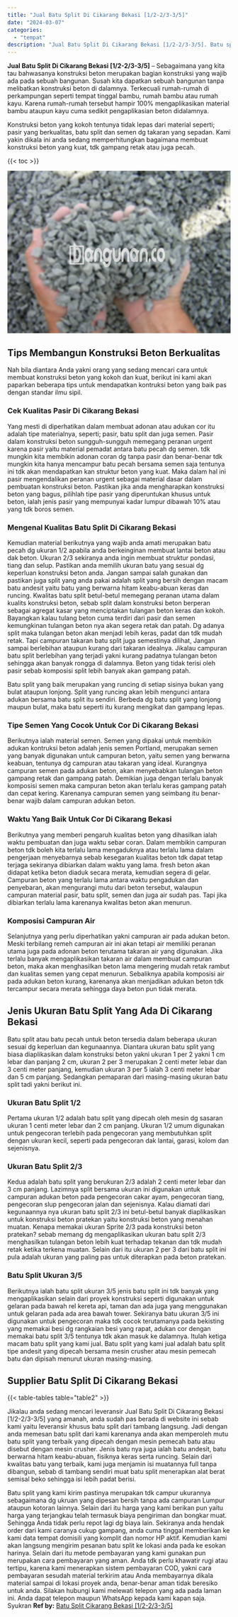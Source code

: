 ```yaml
---
title: "Jual Batu Split Di Cikarang Bekasi [1/2-2/3-3/5]"
date: "2024-03-07"
categories: 
  - "tempat"
description: "Jual Batu Split Di Cikarang Bekasi [1/2-2/3-3/5]. Batu split yang kami kirim pastinya merupakan tdk campur ukurannya sebagaimana dg ukruan yang dipesan bersi..."
---
```


**Jual Batu Split Di Cikarang Bekasi \[1/2-2/3-3/5\]** – Sebagaimana yang kita tau bahwasanya konstruksi beton merupakan bagian konstruksi yang wajib ada pada sebuah bangunan. Susah kita dapatkan sebuah bangunan tanpa melibatkan konstruksi beton di dalamnya. Terkecuali rumah-rumah di perkampungan seperti tempat tinggal bambu, rumah bambu atau rumah kayu. Karena rumah-rumah tersebut hampir 100% mengaplikasikan material bambu ataupun kayu cuma sedikit pengaplikasian beton didalamnya.

Konstruksi beton yang kokoh tentunya tidak lepas dari material seperti; pasir yang berkualitas, batu split dan semen dg takaran yang sepadan. Kami yakin dikala ini anda sedang memperhitungkan bagaimana membuat konstruksi beton yang kuat, tdk gampang retak atau juga pecah.

{{< toc >}}

![Jual Batu Split Di Cikarang Bekasi [1/2-2/3-3/5]](/images/jual-batu-split-41.png)

## Tips Membangun Konstruksi Beton Berkualitas

Nah bila diantara Anda yakni orang yang sedang mencari cara untuk membuat konstruksi beton yang kokoh dan kuat, berikut ini kami akan paparkan beberapa tips untuk mendapatkan kontruksi beton yang baik pas dengan standar ilmu sipil.

### Cek Kualitas Pasir Di Cikarang Bekasi

Yang mesti di diperhatikan dalam membuat adonan atau adukan cor itu adalah tipe materialnya, seperti; pasir, batu split dan juga semen. Pasir dalam konstruksi beton sungguh-sungguh memegang peranan urgent karena pasir yaitu material pemadat antara batu pecah dg semen. tdk mungkin kita membikin adonan coran dg tanpa pasir dan benar-benar tdk mungkin kita hanya mencampur batu pecah bersama semen saja tentunya ini tdk akan mendapatkan kan struktur beton yang kuat. Maka dalam hal ini pasir mengendalikan peranan urgent sebagai material dasar dalam pembuatan konstruksi beton. Pastikan jika anda mengharapkan konstruksi beton yang bagus, pilihlah tipe pasir yang diperuntukan khusus untuk beton, ialah jenis pasir yang mempunyai kadar lumpur dibawah 10% atau yang tdk boros semen.

### Mengenal Kualitas Batu Split Di Cikarang Bekasi

Kemudian material berikutnya yang wajib anda amati merupakan batu pecah dg ukuran 1/2 apabila anda berkeinginan membuat lantai beton atau dak beton. Ukuran 2/3 sekiranya anda ingin membuat struktur pondasi, tiang dan selup. Pastikan anda memilih ukuran batu yang sesuai dg keperluan konstruksi beton anda. Jangan sampai salah gunakan dan pastikan juga split yang anda pakai adalah split yang bersih dengan macam batu andesit yaitu batu yang berwarna hitam keabu-abuan keras dan runcing. Kwalitas batu split betul-betul memegang peranan utama dalam kualits konstruksi beton, sebab split dalam konstruksi beton berperan sebagai agregat kasar yang menciptakan tulangan beton keras dan kokoh. Bayangkan kalau tulang beton cuma terdiri dari pasir dan semen kemungkinan tulangan beton nya akan segera retak dan patah. Dg adanya split maka tulangan beton akan menjadi lebih keras, padat dan tdk mudah retak. Tapi campuran takaran batu split juga semestinya dilihat, Jangan sampai berlebihan ataupun kurang dari takaran idealnya. Jikalau campuran batu split berlebihan yang terjadi yakni kurang padatnya tulangan beton sehingga akan banyak rongga di dalamnya. Beton yang tidak terisi oleh pasir sebab komposisi split lebih banyak akan gampang patah.

Batu split yang baik merupakan yang runcing di setiap sisinya bukan yang bulat ataupun lonjong. Split yang runcing akan lebih mengunci antara adukan bersama batu split itu sendiri. Berbeda dg batu split yang lonjong maupun bulat, maka batu seperti itu kurang mengikat dan gampang lepas.

### Tipe Semen Yang Cocok Untuk Cor Di Cikarang Bekasi

Berikutnya ialah material semen. Semen yang dipakai untuk membikin adukan kontruksi beton adalah jenis semen Portland, merupakan semen yang banyak digunakan untuk campuran beton, yaitu semen yang berwarna keabuan, tentunya dg campuran atau takaran yang ideal. Kurangnya campuran semen pada adukan beton, akan menyebabkan tulangan beton gampang retak dan gampang patah. Demikian juga dengan terlalu banyak komposisi semen maka campuran beton akan terlalu keras gampang patah dan cepat kering. Karenanya campuran semen yang seimbang itu benar-benar wajib dalam campuran adukan beton.

### Waktu Yang Baik Untuk Cor Di Cikarang Bekasi

Berikutnya yang memberi pengaruh kualitas beton yang dihasilkan ialah waktu pembuatan dan juga waktu sebar coran. Dalam membikin campuran beton tdk boleh kita terlalu lama mengaduknya atau terlalu lama dalam pengerjaan menyebarnya sebab kesegaran kualitas beton tdk dapat tetap terjaga sekiranya dibiarkan dalam waktu yang lama. fresh beton akan didapat ketika beton diaduk secara merata, kemudian segera di gelar. Campuran beton yang terlalu lama antara waktu pengadukan dan penyebaran, akan mengurangi mutu dari beton tersebut, walaupun campuran material pasir, batu split, semen dan juga air sudah pas. Tapi jika dibiarkan terlalu lama karenanya kwalitas beton akan menurun.

### Komposisi Campuran Air

Selanjutnya yang perlu diperhatikan yakni campuran air pada adukan beton. Meski terbilang remeh campuran air ini akan tetapi air memiliki peranan utama juga pada adonan beton terutama takaran air yang digunakan. Jika terlalu banyak mengaplikasikan takaran air dalam membuat campuran beton, maka akan menghasilkan beton lama mengering mudah retak rambut dan kualitas semen yang cepat menurun. Sebaliknya apabila komposisi air pada adukan beton kurang, karenanya akan menjadikan adukan beton tdk tercampur secara merata sehingga daya beton pun tidak merata.

## Jenis Ukuran Batu Split Yang Ada Di Cikarang Bekasi

Batu split atau batu pecah untuk beton tersedia dalam beberapa ukuran sesuai dg keperluan dan kegunaannya. Diantara ukuran batu split yang biasa diaplikasikan dalam konstruksi beton yakni ukuran 1 per 2 yakni 1 cm lebar dan panjang 2 cm, ukuran 2 per 3 merupakan 2 centi meter lebar dan 3 centi meter panjang, kemudian ukuran 3 per 5 ialah 3 centi meter lebar dan 5 cm panjang. Sedangkan pemaparan dari masing-masing ukuran batu split tadi yakni berikut ini.

### Ukuran Batu Split 1/2

Pertama ukuran 1/2 adalah batu split yang dipecah oleh mesin dg sasaran ukuran 1 centi meter lebar dan 2 cm panjang. Ukuran 1/2 umum digunakan untuk pengecoran terlebih pada pengecoran yang membutuhkan split dengan ukuran kecil, seperti pada pengecoran dak lantai, garasi, kolom dan sejenisnya.

### Ukuran Batu Split 2/3

Kedua adalah batu split yang berukuran 2/3 adalah 2 centi meter lebar dan 3 cm panjang. Lazimnya split bersama ukuran ini digunakan untuk campuran adukan beton pada pengecoran cakar ayam, pengecoran tiang, pengecoran slup pengecoran jalan dan sejenisnya. Kalau diamati dari kegunaannya nya ukuran batu split 2/3 ini betul-betul banyak diaplikasikan untuk konstruksi beton pratekan yaitu konstruksi beton yang menahan muatan. Kenapa memakai ukuran Sprite 2/3 pada konstruksi beton pratekan? sebab memang dg mengaplikasikan ukuran batu split 2/3 menghasilkan tulangan beton lebih kuat terhadap tekanan dan tdk mudah retak ketika terkena muatan. Selain dari itu ukuran 2 per 3 dari batu split ini pula adalah ukuran yang paling pas untuk diterapkan pada beton pratekan.

### Batu Split Ukuran 3/5

Berikutnya ialah batu split ukuran 3/5 jenis batu split ini tdk banyak yang mengaplikasikan selain dari proyek konstruksi seperti digunakan untuk gelaran pada bawah rel kereta api, taman dan ada juga yang menggunakan untuk gelaran pada ada area bawah tower. Sekiranya batu ukuran 3/5 ini digunakan untuk pengecoran maka tdk cocok terutamanya pada bekisting yang memakai besi dg rangkaian besi yang rapat, adukan cor dengan memakai batu split 3/5 tentunya tdk akan masuk ke dalamnya. Itulah ketiga macam batu split yang kami jual. Batu split yang kami jual adalah batu split tipe andesit yang dipecah bersama mesin crusher atau mesin pemecah batu dan dipisah menurut ukuran masing-masing.

## Supplier Batu Split Di Cikarang Bekasi

{{< table-tables table="table2" >}}

Jikalau anda sedang mencari leveransir Jual Batu Split Di Cikarang Bekasi \[1/2-2/3-3/5\] yang amanah, anda sudah pas berada di website ini sebab kami yaitu leveransir khusus batu split dari tambang langsung. Jadi dengan anda memesan batu split dari kami karenanya anda akan memperoleh mutu batu split yang terbaik yang dipecah dengan mesin pemecah batu atau disebut dengan mesin crusher. Jenis batu nya juga ialah batu andesit, batu berwarna hitam keabu-abuan, fisiknya keras serta runcing. Selain dari kwalitas batu yang terbaik, kami juga menjamin isi muatannya full tanpa dibangun, sebab di tambang sendiri muat batu split menerapkan alat berat semisal beko sehingga isi lebih padat berisi.

Batu split yang kami kirim pastinya merupakan tdk campur ukurannya sebagaimana dg ukruan yang dipesan bersih tanpa ada campuran Lumpur ataupun kotoran lainnya. Selain dari itu harga yang kami berikan pun yaitu harga yang terjangkau telah termasuk biaya pengiriman dan bongkar muat. Sehingga Anda tidak perlu repot lagi dg biaya lain. Sekiranya anda hendak order dari kami caranya cukup gampang, anda cuma tinggal memberikan ke kami data tempat domisili yang komplit dan nomor HP aktif. Kemudian kami akan langsung mengirim pesanan batu split ke lokasi anda pada ke esokan harinya. Selain dari itu metode pembayaran yang kami gunakan pun merupakan cara pembayaran yang aman. Anda tdk perlu khawatir rugi atau tertipu, karena kami menerapkan sistem pembayaran COD, yakni cara pembayaran sesudah material terkirim atau Anda membayarnya dikala material sampai di lokasi proyek anda, benar-benar aman tidak beresiko untuk anda. Silakan hubungi kami melewati telepon yang ada pada laman ini. Anda dapat telepon maupun WhatsApp kepada kami kapan saja. Syukran
**Ref by:** [Batu Split Cikarang Bekasi [1/2-2/3-3/5]](https://id.wikipedia.org/wiki/Batu)
